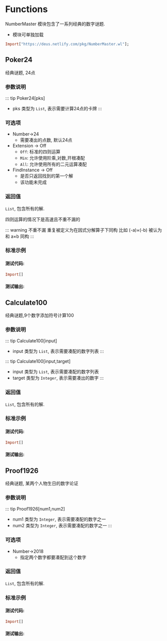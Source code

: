 # Functions

NumberMaster 模块包含了一系列经典的数字谜题.

- 模块可单独加载

```haskell
Import["https://deus.netlify.com/pkg/NumberMaster.wl"];
```

## Poker24

经典谜题, 24点

### 参数说明

::: tip Poker24[pks]
- pks 类型为 `List`, 表示需要计算24点的卡牌
:::

### 可选项

- Number->24
	- 需要凑出的点数, 默认24点
- Extension -> Off
	- `Off`: 标准的四则运算
	- `Min`: 允许使用阶乘,对数,开根凑配
	- `All`: 允许使用所有的二元运算凑配
- FindInstance -> Off
	- 是否只返回找到的第一个解
	- 该功能未完成

### 返回值

`List`, 包含所有的解.

四则运算的情况下是高速且不重不漏的

::: warning 不重不漏
重复被定义为在因式分解算子下同构
比如 (-a)×(-b) 被认为和 a×b 同构
:::


### 标准示例

#### 测试代码:
```haskell
Import[]
```

#### 测试输出:


## Calculate100

经典谜题,9个数字添加符号计算100

### 参数说明

::: tip Calculate100[input]
- input 类型为 `List`, 表示需要凑配的数字列表
:::

::: tip Calculate100[input,target]
- input 类型为 `List`, 表示需要凑配的数字列表
- target 类型为 `Integer`, 表示需要凑出的数字
:::

### 返回值

`List`, 包含所有的解.

### 标准示例

#### 测试代码:
```haskell
Import[]
```

#### 测试输出:

## Proof1926

经典谜题, 某两个人物生日的数字论证

### 参数说明

::: tip Proof1926[num1,num2]
- num1 类型为 `Integer`, 表示需要凑配的数字之一
- num2 类型为 `Integer`, 表示需要凑配的数字之一
:::

### 可选项

- Number->2018
	- 指定两个数字都要凑配到这个数字

### 返回值

`List`, 包含所有的解.

### 标准示例

#### 测试代码:
```haskell
Import[]
```

#### 测试输出:
